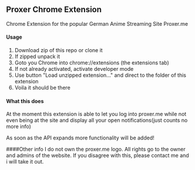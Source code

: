 ## Proxer Chrome Extension
Chrome Extension for the popular German Anime Streaming Site Proxer.me

#### Usage
1. Download zip of this repo or clone it
2. If zipped unpack it
3. Goto you Chrome into chrome://extensions (the extensions tab)
4. If not already activated, activate developer mode
5. Use button "Load unzipped extension..." and direct to the folder of this extension
6. Voila it should be there

####  What this does
At the moment this extension is able to let you log into proxer.me 
while not even being at the site and display all your open notifications(just counts no more info)

As soon as the API expands more functionality will be added!

####Other info
I do not own the proxer.me logo. All rights go to the owner and admins of the website.
If you disagree with this, please contact me and i will take it out.
